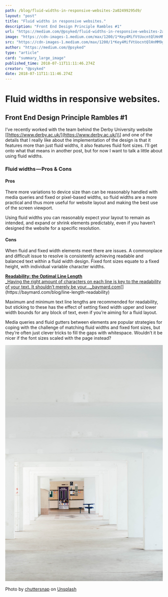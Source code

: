 ```yaml
---
path: /blog/fluid-widths-in-responsive-websites-2a02499295d9/
layout: "post"
title: "Fluid widths in responsive websites."
description: "Front End Design Principle Rambles #1"
url: "https://medium.com/@psyked/fluid-widths-in-responsive-websites-2a02499295d9"
image: "https://cdn-images-1.medium.com/max/1200/1*Key4MifVtUocntQlHnMM9g.jpeg"
src: "https://cdn-images-1.medium.com/max/1200/1*Key4MifVtUocntQlHnMM9g.jpeg"
author: "https://medium.com/@psyked"
type: "article"
card: "summary_large_image"
published_time: 2018-07-11T11:11:46.274Z
creator: "@psyked"
date: 2018-07-11T11:11:46.274Z
---
```


# Fluid widths in responsive websites.

## Front End Design Principle Rambles #1

I’ve recently worked with the team behind the Derby University website \[[https://www.derby.ac.uk/](https://www.derby.ac.uk/)\] and one of the details that I really like about the implementation of the design is that it features more than just fluid widths, it also features fluid font sizes. I’ll get onto what that means in another post, but for now I want to talk a little about using fluid widths.

### Fluid widths — Pros & Cons

#### Pros

There more variations to device size than can be reasonably handled with media queries and fixed or pixel-based widths, so fluid widths are a more practical and thus more useful for website layout and making the best use of the screen viewport.

Using fluid widths you can reasonably expect your layout to remain as intended, and expand or shrink elements predictably, even if you haven’t designed the website for a specific resolution.

#### Cons

When fluid and fixed width elements meet there are issues. A commonplace and difficult issue to resolve is consistently achieving readable and balanced text within a fluid width design. Fixed font sizes equate to a fixed height, with individual variable character widths.

[**Readability: the Optimal Line Length**  
_Having the right amount of characters on each line is key to the readability of your text. It shouldn’t merely be your…_baymard.com](https://baymard.com/blog/line-length-readability "https://baymard.com/blog/line-length-readability")[](https://baymard.com/blog/line-length-readability)

Maximum and minimum text line lengths are recommended for readability, but sticking to these has the effect of setting fixed width upper and lower width bounds for any block of text, even if you’re aiming for a fluid layout.

Media queries and fluid gutters between elements are popular strategies for coping with the challenge of matching fluid widths and fixed font sizes, but they’re often just clever tricks to fill the gaps with whitespace. Wouldn’t it be nicer if the font sizes scaled with the page instead?

![](1*Key4MifVtUocntQlHnMM9g.jpeg)

Photo by [chuttersnap](https://unsplash.com/photos/xjZl9zm6Sds?utm_source=unsplash&utm_medium=referral&utm_content=creditCopyText) on [Unsplash](https://unsplash.com/search/photos/whitespace?utm_source=unsplash&utm_medium=referral&utm_content=creditCopyText)